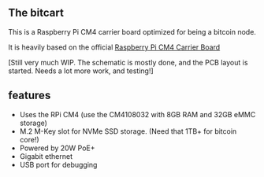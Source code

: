## The bitcart
This is a Raspberry Pi CM4 carrier board optimized for being a bitcoin node.

It is heavily based on the official [Raspberry Pi CM4 Carrier Board](https://www.raspberrypi.com/products/compute-module-4-io-board/)

[Still very much WIP. The schematic is mostly done, and the PCB layout is started. Needs a lot more work, and testing!]
## features
- Uses the RPi CM4 (use the CM4108032 with 8GB RAM and 32GB eMMC storage)
- M.2 M-Key slot for NVMe SSD storage. (Need that 1TB+ for bitcoin core!)
- Powered by 20W PoE+
- Gigabit ethernet
- USB port for debugging
